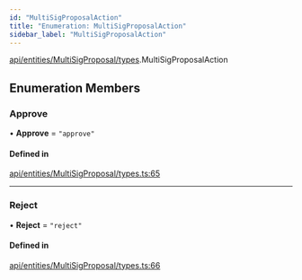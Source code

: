 ```yaml
---
id: "MultiSigProposalAction"
title: "Enumeration: MultiSigProposalAction"
sidebar_label: "MultiSigProposalAction"
---
```


[api/entities/MultiSigProposal/types](../../../../../../modules/API/Entities/MultiSigProposal/Types/Types.md).MultiSigProposalAction

## Enumeration Members

### Approve

• **Approve** = ``"approve"``

#### Defined in

[api/entities/MultiSigProposal/types.ts:65](https://github.com/PolymeshAssociation/polymesh-sdk/blob/b55e63737/src/api/entities/MultiSigProposal/types.ts#L65)

___

### Reject

• **Reject** = ``"reject"``

#### Defined in

[api/entities/MultiSigProposal/types.ts:66](https://github.com/PolymeshAssociation/polymesh-sdk/blob/b55e63737/src/api/entities/MultiSigProposal/types.ts#L66)
